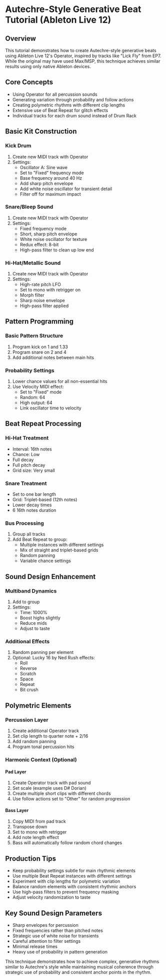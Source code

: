 # Autechre-Style Generative Beat Tutorial (Ableton Live 12)

## Overview
This tutorial demonstrates how to create Autechre-style generative beats using Ableton Live 12's Operator, inspired by tracks like "Lick Fly" from EP7. While the original may have used Max/MSP, this technique achieves similar results using only native Ableton devices.

## Core Concepts
- Using Operator for all percussion sounds
- Generating variation through probability and follow actions
- Creating polymetric rhythms with different clip lengths
- Extensive use of Beat Repeat for glitch effects
- Individual tracks for each drum sound instead of Drum Rack

## Basic Kit Construction

### Kick Drum
1. Create new MIDI track with Operator
2. Settings:
   - Oscillator A: Sine wave
   - Set to "Fixed" frequency mode
   - Base frequency around 40 Hz
   - Add sharp pitch envelope
   - Add white noise oscillator for transient detail
   - Filter off for maximum impact

### Snare/Bleep Sound
1. Create new MIDI track with Operator
2. Settings:
   - Fixed frequency mode
   - Short, sharp pitch envelope
   - White noise oscillator for texture
   - Redux effect: 8-bit
   - High-pass filter to clean up low end

### Hi-Hat/Metallic Sound
1. Create new MIDI track with Operator
2. Settings:
   - High-rate pitch LFO
   - Set to mono with retrigger on
   - Morph filter
   - Sharp noise envelope
   - High-pass filter applied

## Pattern Programming

### Basic Pattern Structure
1. Program kick on 1 and 1.33
2. Program snare on 2 and 4
3. Add additional notes between main hits

### Probability Settings
1. Lower chance values for all non-essential hits
2. Use Velocity MIDI effect:
   - Set to "Fixed" mode
   - Random: 64
   - High output: 64
   - Link oscillator time to velocity

## Beat Repeat Processing

### Hi-Hat Treatment
- Interval: 16th notes
- Chance: Low
- Full decay
- Full pitch decay
- Grid size: Very small

### Snare Treatment
- Set to one bar length
- Grid: Triplet-based (12th notes)
- Lower decay times
- 6 16th notes duration

### Bus Processing
1. Group all tracks
2. Add Beat Repeat to group:
   - Multiple instances with different settings
   - Mix of straight and triplet-based grids
   - Random panning
   - Variable chance settings

## Sound Design Enhancement

### Multiband Dynamics
1. Add to group
2. Settings:
   - Time: 1000%
   - Boost highs slightly
   - Reduce mids
   - Adjust to taste

### Additional Effects
1. Random panning per element
2. Optional: Lucky 16 by Ned Rush effects:
   - Roll
   - Reverse
   - Scratch
   - Space
   - Repeat
   - Bit crush

## Polymetric Elements

### Percussion Layer
1. Create additional Operator track
2. Set clip length to quarter note + 2/16
3. Add random panning
4. Program tonal percussion hits

### Harmonic Context (Optional)

#### Pad Layer
1. Create Operator track with pad sound
2. Set scale (example uses D# Dorian)
3. Create multiple short clips with different chords
4. Use follow actions set to "Other" for random progression

#### Bass Layer
1. Copy MIDI from pad track
2. Transpose down
3. Set to mono with retrigger
4. Add note length effect
5. Bass will automatically follow random chord changes

## Production Tips
- Keep probability settings subtle for main rhythmic elements
- Use multiple Beat Repeat instances with different settings
- Experiment with clip lengths for polymetric variation
- Balance random elements with consistent rhythmic anchors
- Use high-pass filters to prevent frequency masking
- Adjust velocity randomization to taste

## Key Sound Design Parameters
- Sharp envelopes for percussion
- Fixed frequencies rather than pitched notes
- Strategic use of white noise for transients
- Careful attention to filter settings
- Minimal release times
- Heavy use of probability in pattern generation

This technique demonstrates how to achieve complex, generative rhythms similar to Autechre's style while maintaining musical coherence through strategic use of probability and consistent anchor points in the rhythm.

